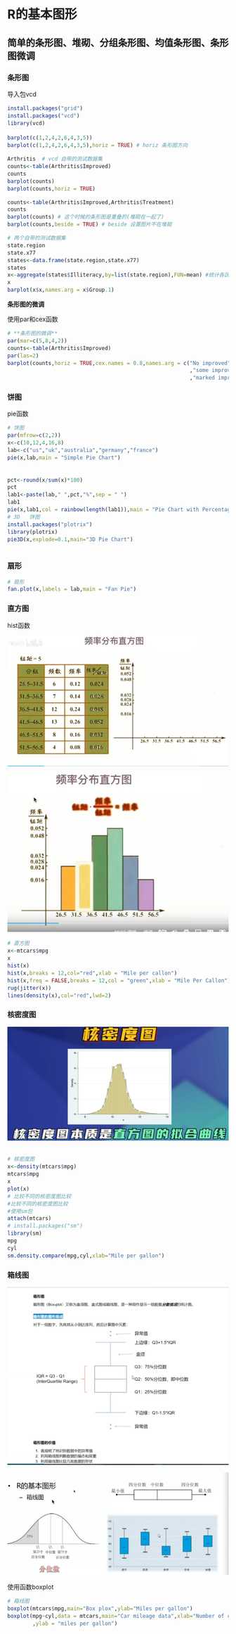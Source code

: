 # R的基本图形

## 简单的条形图、堆砌、分组条形图、均值条形图、条形图微调

### 条形图

导入包vcd

```r
install.packages("grid")
install.packages("vcd")
library(vcd)

barplot(c(1,2,4,2,6,4,3,5))
barplot(c(1,2,4,2,6,4,3,5),horiz = TRUE) # horiz 条形图方向

```



```R
Arthritis  # vcd 自带的测试数据集
counts<-table(Arthritis$Improved)
counts
barplot(counts)
barplot(counts,horiz = TRUE)

```





```R
counts<-table(Arthritis$Improved,Arthritis$Treatment)
counts
barplot(counts) # 这个时候的条形图是重叠的(堆砌在一起了)
barplot(counts,beside = TRUE) # beside 设置图片不在堆砌
```



```R
# 两个自带的测试数据集
state.region
state.x77
states<-data.frame(state.region,state.x77)
states
x<-aggregate(states$Illiteracy,by=list(state.region),FUN=mean) #统计各区域的文盲平均值
x
barplot(x$x,names.arg = x$Group.1)
```





**条形图的微调**

使用par和cex函数

```R
# **条形图的微调**
par(mar=c(5,8,4,2))
counts<-table(Arthritis$Improved)
par(las=2)
barplot(counts,horiz = TRUE,cex.names = 0.8,names.arg = c("No improved"
                                                          ,"some improved"
                                                          ,"marked improved"))

```







### 饼图

pie函数 

```R
# 饼图
par(mfrow=c(2,2))
x<-c(10,12,4,16,8)
lab<-c("us","uk","australia","germany","france")
pie(x,lab,main = "Simple Pie Chart")


pct<-round(x/sum(x)*100)
pct
lab1<-paste(lab," ",pct,"%",sep = " ")
lab1
pie(x,lab1,col = rainbow(length(lab1)),main = "Pie Chart with Percentage")
# 3D   饼图
install.packages("plotrix")
library(plotrix)
pie3D(x,explode=0.1,main="3D Pie Chart")



```



### 扇形

```R
# 扇形
fan.plot(x,labels = lab,main = "Fan Pie")

```



### 直方图

hist函数

![image-20221213214921080](05-基础图形.assets/image-20221213214921080.png)

![image-20221213214930143](05-基础图形.assets/image-20221213214930143.png)

```R
# 直方图
x<-mtcars$mpg
x  
hist(x)  
hist(x,breaks = 12,col="red",xlab = "Mile per callon")  
hist(x,freq = FALSE,breaks = 12,col = "green",xlab = "Mile Per Callon") 
rug(jitter(x))  
lines(density(x),col="red",lwd=2)  
```



### 核密度图

![image-20221213215101941](05-基础图形.assets/image-20221213215101941.png)





```R

# 核密度图
x<-density(mtcars$mpg)
mtcars$mpg
x
plot(x)
# 比较不同的核密度图比较
#比较不同的核密度图比较
#使用sm包
attach(mtcars)
# install.packages("sm")
library(sm)
mpg
cyl
sm.density.compare(mpg,cyl,xlab="Mile per gallon")

```









### 箱线图

![image-20221213213939461](05-基础图形.assets/image-20221213213939461.png)



![image-20221213211544675](05-基础图形.assets/image-20221213211544675.png)



使用函数boxplot

```R
# 箱线图
boxplot(mtcars$mpg,main="Box plox",ylab="Miles per gallon")
boxplot(mpg~cyl,data = mtcars,main="Car mileage data",xlab="Number of cylinders"
        ,ylab = "miles per gallon")
```

































